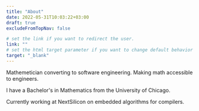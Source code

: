 ```yaml
---
title: "About"
date: 2022-05-31T10:03:22+03:00
draft: true
excludeFromTopNav: false

# set the link if you want to redirect the user.
link: ""
# set the html target parameter if you want to change default behavior
target: "_blank"
---
```


Mathemetician converting to software engineering. Making math accessible to engineers.

I have a Bachelor's in Mathematics from the University of Chicago.

Currently working at NextSilicon on embedded algorithms for compilers.

